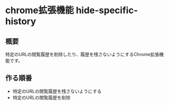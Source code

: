 # chrome拡張機能  hide-specific-history

## 概要

特定のURLの閲覧履歴を削除したり、履歴を残さないようにするChrome拡張機能です。

## 作る順番

- 特定のURLの閲覧履歴を残さないようにする
- 特定のURLの閲覧履歴を削除

